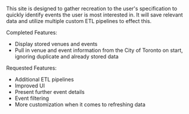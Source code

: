 This site is designed to gather recreation to the user's specification to quickly identify events the user is most 
interested in. It will save relevant data and utilize multiple custom ETL pipelines to effect this. 

Completed Features:
- Display stored venues and events
- Pull in venue and event information from the City of Toronto on start, ignoring duplicate and already stored data

Requested Features:
- Additional ETL pipelines
- Improved UI
- Present further event details
- Event filtering
- More customization when it comes to refreshing data